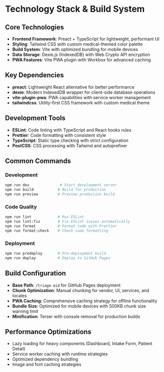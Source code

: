 # Technology Stack & Build System

## Core Technologies
- **Frontend Framework**: Preact + TypeScript for lightweight, performant UI
- **Styling**: Tailwind CSS with custom medical-themed color palette
- **Build System**: Vite with optimized bundling for mobile devices
- **Data Storage**: Dexie.js (IndexedDB) with Web Crypto API encryption
- **PWA Features**: Vite PWA plugin with Workbox for advanced caching

## Key Dependencies
- **preact**: Lightweight React alternative for better performance
- **dexie**: Modern IndexedDB wrapper for client-side database operations
- **vite-plugin-pwa**: PWA capabilities with service worker management
- **tailwindcss**: Utility-first CSS framework with custom medical theme

## Development Tools
- **ESLint**: Code linting with TypeScript and React hooks rules
- **Prettier**: Code formatting with consistent style
- **TypeScript**: Static type checking with strict configuration
- **PostCSS**: CSS processing with Tailwind and autoprefixer

## Common Commands

### Development
```bash
npm run dev              # Start development server
npm run build           # Build for production
npm run preview         # Preview production build
```

### Code Quality
```bash
npm run lint            # Run ESLint
npm run lint:fix        # Fix ESLint issues automatically
npm run format          # Format code with Prettier
npm run format:check    # Check code formatting
```

### Deployment
```bash
npm run predeploy       # Pre-deployment build
npm run deploy          # Deploy to GitHub Pages
```

## Build Configuration
- **Base Path**: `/triage-aid` for GitHub Pages deployment
- **Chunk Optimization**: Manual chunking for vendor, UI, services, and locales
- **PWA Caching**: Comprehensive caching strategy for offline functionality
- **Bundle Size**: Optimized for mobile devices with 500KB chunk size warning limit
- **Minification**: Terser with console removal for production builds

## Performance Optimizations
- Lazy loading for heavy components (Dashboard, Intake Form, Patient Detail)
- Service worker caching with runtime strategies
- Optimized dependency bundling
- Image and font caching strategies